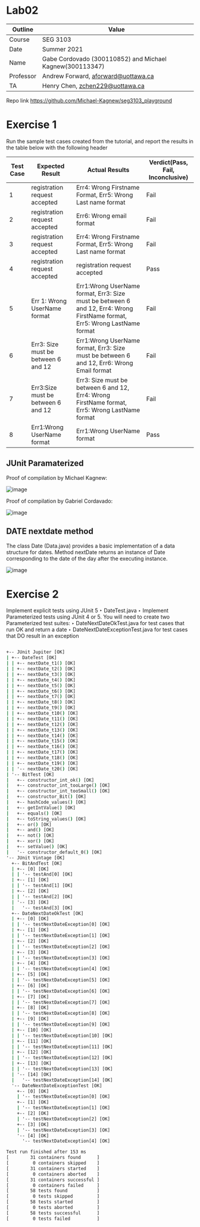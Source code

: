 # Lab02
| Outline | Value |
| --- | --- |
| Course | SEG 3103 |
| Date | Summer 2021 |
| Name | Gabe Cordovado (300110852) and Michael Kagnew(300113347)  |
| Professor | Andrew Forward, aforward@uottawa.ca |
| TA | Henry Chen, zchen229@uottawa.ca |

Repo link https://github.com/Michael-Kagnew/seg3103_playground

# Exercise 1
Run the sample test cases created from the tutorial, and
report the results in the table below with the following
header

 Test Case | Expected Result | Actual Results | Verdict(Pass, Fail, Inconclusive) 
 --- | --- | --- | --- 
1 | registration request accepted | Err4: Wrong Firstname Format, Err5: Wrong Last name format         | Fail
2 |    registration request accepted   |      Err6: Wrong email format       | Fail
3 | registration request accepted |Err4: Wrong Firstname Format, Err5: Wrong Last name format | Fail
4 |    registration request accepted   |      registration request accepted          | Pass
5 |    Err 1: Wrong UserName format   | Err1:Wrong UserName format, Err3: Size must be between 6 and 12, Err4: Wrong FirstName format, Err5: Wrong LastName format           | Fail
6 | Err3: Size must be between 6 and 12 | Err1:Wrong UserName format, Err3: Size must be between 6 and 12, Err6: Wrong Email format | Fail
7 | Err3:Size must be between 6 and 12  | Err3: Size must be between 6 and 12, Err4: Wrong FirstName format, Err5: Wrong LastName format  | Fail
8 | Err1:Wrong UserName format | Err1:Wrong UserName format | Pass


## JUnit Paramaterized

Proof of compilation by Michael Kagnew:

![image](assets/bitTest.png)

Proof of compilation by Gabriel Cordavado:

![image](assets/gabe_bit_test.png)


## DATE nextdate method
The class Date (Data.java) provides a basic implementation
of a data structure for dates. Method nextDate returns an
instance of Date corresponding to the date of the day after
the executing instance.

![image](assets/test_cases_nextdate.png)

# Exercise 2
Implement explicit tests using JUnit 5
‣ DateTest.java
‣ Implement Parameterized tests using JUnit 4 or 5. You will
need to create two Parameterized test suites:
‣ DateNextDateOkTest.java for test cases that run OK
and return a date
‣ DateNextDateExceptionTest.java for test cases that
DO result in an exception

```cmd

+-- JUnit Jupiter [OK]
| +-- DateTest [OK]
| | +-- nextDate_t1() [OK]
| | +-- nextDate_t2() [OK]
| | +-- nextDate_t3() [OK]
| | +-- nextDate_t4() [OK]
| | +-- nextDate_t5() [OK]
| | +-- nextDate_t6() [OK]
| | +-- nextDate_t7() [OK]
| | +-- nextDate_t8() [OK]
| | +-- nextDate_t9() [OK]
| | +-- nextDate_t10() [OK]
| | +-- nextDate_t11() [OK]
| | +-- nextDate_t12() [OK]
| | +-- nextDate_t13() [OK]
| | +-- nextDate_t14() [OK]
| | +-- nextDate_t15() [OK]
| | +-- nextDate_t16() [OK]
| | +-- nextDate_t17() [OK]
| | +-- nextDate_t18() [OK]
| | +-- nextDate_t19() [OK]
| | '-- nextDate_t20() [OK]
| '-- BitTest [OK]
|   +-- constructor_int_ok() [OK]
|   +-- constructor_int_tooLarge() [OK]
|   +-- constructor_int_tooSmall() [OK]
|   +-- constructor_Bit() [OK]
|   +-- hashCode_values() [OK]
|   +-- getIntValue() [OK]
|   +-- equals() [OK]
|   +-- toString_values() [OK]
|   +-- or() [OK]
|   +-- and() [OK]
|   +-- not() [OK]
|   +-- xor() [OK]
|   +-- setValue() [OK]
|   '-- constructor_default_0() [OK]
'-- JUnit Vintage [OK]
  +-- BitAndTest [OK]
  | +-- [0] [OK]
  | | '-- testAnd[0] [OK]
  | +-- [1] [OK]
  | | '-- testAnd[1] [OK]
  | +-- [2] [OK]
  | | '-- testAnd[2] [OK]
  | '-- [3] [OK]
  |   '-- testAnd[3] [OK]
  +-- DateNextDateOkTest [OK]
  | +-- [0] [OK]
  | | '-- testNextDateException[0] [OK]
  | +-- [1] [OK]
  | | '-- testNextDateException[1] [OK]
  | +-- [2] [OK]
  | | '-- testNextDateException[2] [OK]
  | +-- [3] [OK]
  | | '-- testNextDateException[3] [OK]
  | +-- [4] [OK]
  | | '-- testNextDateException[4] [OK]
  | +-- [5] [OK]
  | | '-- testNextDateException[5] [OK]
  | +-- [6] [OK]
  | | '-- testNextDateException[6] [OK]
  | +-- [7] [OK]
  | | '-- testNextDateException[7] [OK]
  | +-- [8] [OK]
  | | '-- testNextDateException[8] [OK]
  | +-- [9] [OK]
  | | '-- testNextDateException[9] [OK]
  | +-- [10] [OK]
  | | '-- testNextDateException[10] [OK]
  | +-- [11] [OK]
  | | '-- testNextDateException[11] [OK]
  | +-- [12] [OK]
  | | '-- testNextDateException[12] [OK]
  | +-- [13] [OK]
  | | '-- testNextDateException[13] [OK]
  | '-- [14] [OK]
  |   '-- testNextDateException[14] [OK]
  '-- DateNextDateExceptionTest [OK]
    +-- [0] [OK]
    | '-- testNextDateException[0] [OK]
    +-- [1] [OK]
    | '-- testNextDateException[1] [OK]
    +-- [2] [OK]
    | '-- testNextDateException[2] [OK]
    +-- [3] [OK]
    | '-- testNextDateException[3] [OK]
    '-- [4] [OK]
      '-- testNextDateException[4] [OK]

Test run finished after 153 ms
[        31 containers found      ]
[         0 containers skipped    ]
[        31 containers started    ]
[         0 containers aborted    ]
[        31 containers successful ]
[         0 containers failed     ]
[        58 tests found           ]
[         0 tests skipped         ]
[        58 tests started         ]
[         0 tests aborted         ]
[        58 tests successful      ]
[         0 tests failed          ]
```
